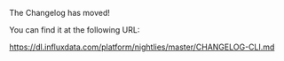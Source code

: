 The Changelog has moved!

You can find it at the following URL:

https://dl.influxdata.com/platform/nightlies/master/CHANGELOG-CLI.md
